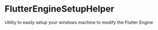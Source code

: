 # FlutterEngineSetupHelper
Utility to easily setup your windows machine to modify the Flutter Engine
